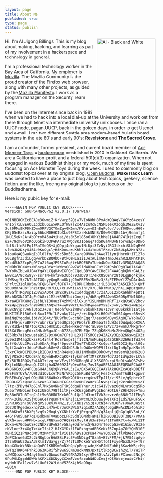 ```yaml
--- 
layout: page
title: About Me
published: true
type: page
status: publish
---
```

<a href="http://www.flickr.com/photos/albill/6304911027/" title="Al - Black and White by albill, on Flickr"><img src="http://farm7.static.flickr.com/6042/6304911027_bee5677759_m.jpg" width="192" height="240" hspace="10" align="right" alt="Al - Black and White"></a>Hi. I'm Al Jigong Billings. This is my blog about making, hacking, and learning as part of my involvement in a hackerspace and technology in general.

I'm a professional technology worker in the Bay Area of California. My employer is [Mozilla](http://www.mozilla.com). The Mozilla Community is the proud creator of the Firefox web browser, along with many other projects, as guided by the [Mozilla Manifesto](http://www.mozilla.org/about/manifesto.html). I work as a program manager on the Security Team there.

I've been on the Internet since back in 1989 when we had to hack into a local dial-up at the University and work out from there through telnet via intermediate university unix boxes. I once ran a UUCP node, pagan.UUCP, back in the golden days, in order to get Usenet and e-mail. I ran two different Seattle area modem-based bulletin board systems in the late 80's and early 90's: **Revelstone** and **The Sacred Grove**.

I am a cofounder, former president, and current board member of [Ace Monster Toys](http://acemonstertoys.org), a [hackerspace](http://en.wikipedia.org/wiki/Hackerspace) established in 2010 in Oakland, California. We are a California non-profit and a federal 501(c)(3) organization. When not engaged in various Buddhist things or my work, much of my time is spent focusing on Ace Monster Toys during the week. I used to commonly blog on Buddhist topics over at my original blog, [Open Buddha](http://www.openbuddha.com). <strong>Make Hack Learn</strong> was created to have a place to just blog about tech topics, geekery, science fiction, and the like, freeing my original blog to just focus on the Buddhadharma.

Here is my public key for e-mail:

	-----BEGIN PGP PUBLIC KEY BLOCK-----
	Version: GnuPG/MacGPG2 v2.0.17 (Darwin)
	
	mQINBE8GKEcBEADe3OwmiZ+KrVwrp5ZQjw7VIoNRhH8PxAdrQQAgVCWGYz64zesY
	vnI5j7iL8EAOL1qdzbuGIw5AKLQfWBFlZx4Aszu8cEcNSM56eKVzoqbIMeZEXvIv
	3vt0RMwSKP5kZDmmORFV2CYOmZgy0K1mh/KYozmoSIhBqPoCo//tdS09DmuuH60r
	CKj05eEzsc9xiqv66boM0HOKIbXLu9SPSIzrHsbBNhB/D0wNHJQEs1b+j9eamfj4
	1NU15eK+JA+AbDProM45u49iHai/ds8K5xl85o63UhYibMeQjA04R74lDjtZxgUF
	u2+79qmvoVzKoDQGkiPO3PGPAruz7Wgd8KJ1o6uq7TdGKGaNNUvNTorvsEpFDDwo
	fbl8i1fnRfPq1EBnISdQS+8jQDpj4oWxgaw1NiUpi3ZvNyiORGJtkxhiSLN2qB+W
	sfeAJN2DxySJBie9KoQgclyRSKDnoa+dKRh7zLS8YmbSTPkYoYZkBULpk2MrN72c
	k1ouOeAQSwuKqIpJl0lfo/r99c5Dm55LXwre9UVDwlbAweTIiynjHnrn8+iT127o
	50LBgfrZJdiLgqwwrbDZBQObOFBtkQsHLa1iIJezALimGHTfm5JeZhRZLUMntP1K
	5CcdGUh2ZcpPg9F7uZl6wq2P9SIuEqNt+kBOE6FnTUeb4NQudS647z3FDQARAQAB
	tCNBbCBCaWxsaW5ncyA8YWxiaWxsQG9wZW5idWRkaGEuY29tPokCPgQTAQIAKAUC
	TwYoRwIbLwUJB4YfgAYLCQgHAwIGFQgCCQoLBBYCAwECHgECF4AACgkQkVrGAL3z
	Ew8xIA/8CRw9y/FssrTN+kbf2w63Ubb793sDVDTz/eRX8SO9nYz8t0LggBg4kjmk
	1fWSsgf5/7kTsA2TGQcyyQmgBhoUNjjC0nFBE5v2DmRz3/3gFTEMwYf27yDAr4mA
	SPrltS31qlUW5mvRFQNSTWylfQF67+JPIRRHCRbmDcLjjL53NDe73A5CEk38+QWf
	sbu0mW74uo+lnzatgNQRo7ELQ/xFJwKiIG9in+/b7CJWDYWGK8//hXIIApBtgDm9
	XwSGfhTRqVsp1ZOVwxAQX4j1WZx9yzXEc1d4dqgS0/c7zsAJ6I2xbXaHhhh+pDtI
	HBzhDGXNJOTJgPeJA8xi1M2i+B9RTb4iGnm/jc/dbBhyE5AGwhSX6ORpMYN16O6g
	3xraABXTKW0qVEejbLYI3OuuzT4zhWQnilGxujYXSLNmBMHjRfT1/xQGtADV2hov
	VXEHpgzSEZofnBaWNb3AGQ5sT+weK8WRTL7md4Dgnem8X5E3kJvFyp7Ro1+MEIe/
	huBxNVjprJANl3tGzJ+JWTjUeohf6R9iW8vn7Sbnhkt0u71q9rTqUSknkklIatje
	6UKII5lEl5AGxHn8xxIP9cILFvnkq774y+/r+iU6p3KiH0OiPJnS614gevr6RvvK
	DmiNgBYgqduLjbtVcI64t/fBU9fhuSvccN6nEqgr7/eecW6jByy5Ag0ETwYoRwEQ
	ALlFVHju/uBPF7F/ubnrkafpted8p21grPWolrhlKMabaTsCLW3slDWdpdpoRX6A
	nv7R1DE+INB7tG3XzG3pHmKiDJx38eHHkech4WcraL9SyT2AVc7z+wnkJ7MxgrHP
	5l5XA15ecqEdxxGHkiW6gxJCrn07Z8gg07RhEQef7ZqQK6KMbMc2H+mQ6gQk4O2g
	6E5Rbx7aIbzwustaBSZ/Dx3KOm7CFt8HL2XIFFSMC0zD4ZAZXy3EpQ2N6swqEXZt
	zy0e3IM4aq2bksEF14i4l4fRoSYbwprtjf1lCN/EnMuEqIpf2GCBK32E9nIfW3/H
	SzffQulULGPscLSw0DxAjMkp440pedXiT3qFTAE2IQ4Ks0pa/lx0B9I2jHpxl90z
	TgtfXawWrrJduuPUkaHuk8e+8zXU4NJSUbfcOWOm+WQP9f1YxfDgInHpIpaKNml6
	l3xrC7cWQCPBUb+LkIBOyJrnZnR4eNsBHUJ1NMknBKO0k0wjyjma9smVB2aM62u0
	UVjVQScPJM2CdSKhjOpwnBoRXCqKQFEfykmheMf2M7ZPJ8Ptd7J34IdVp30/LCVa
	pE/5U7RJRQXyZp4A0T+LzqrynVEzylE9NGRoqBL4lX5SGFOarpL5eDLsakQS7sMv
	EXjtnKNUgHvaqQLIXStjhaNZ6092JFpO+xGSmj7nsIBpABEBAAGJBEQEGAECAA8F
	Ak8GKEcCGy4FCQeGH4ACKQkQkVrGAL3zEw/BXSAEGQECAAYFAk8GKEcACgkQ8EfT
	FDSFm8TUYA//U913d1OvLc6fM3NrVKDgz5kKuBd7ZWpjFesCks7smTT6dBIkgpw7
	FHSEHwCgVqeLOOgU8Ul66AHxXxM5qK7Qf0+xr+g6rwTEpJlF/zi95Le/gSph+cXZ
	Tb83L6ZlcQvWR5k6zWzSJTW6uNFGCood0c0MFVWDrYSlNVKpzEAjrZzrOb6WeveT
	l7tz+3PDyM47pSEnl7MxSu8NNgTjKS5dgWDYner1t1cG41V0vazOgWLvrs0cg5Ro
	XL6ofYVNOienfKEIzUBGl798f1itPjxkOK6zgbKnPVgIEdnkQtLG/Z9h4Z05+Ymu
	Pg38nP8TuRTtqCn1t5w83HM07Kck6C3ulQc2Jd3xnfTVk3eovrz6g6N8tTJIEhyR
	rnh+2UkEuX2SjW3SeCeTrqKnPt4TBhLjCLxWcmLkCbOuwjwzTXFzjLdS7ENuFSGx
	IShRJK5inTsUvwTgVSl8ky3v+MZI1SGSlnDsVK5Zg7DcNz4HVmJUh7FXowK8W5tl
	IO2JOfPgedexxnqYZ2uL47b+brJoCKpWLS7iq1sMZ/A2Kg4JGgdRwAcDNx4oAiPJ
	u66hKHo5i5bXPj8zqSx2MogLyYXNhfqYzFjP+grqZFd/q3AcpljQbGplqUV5nL/Y
	44GjFVU5uaP7qIMSdbNmTV0aDozLPR6SdQlGNRbFaMIThZRv0UBI8OT3QQ//VMAa
	gVRQ+auvuHPKNoxacgLPNE5amQ7HQEkEkMyytHjW3m85Az45ITW9R7tv4y/Wi12T
	2Qxm+670dbuCS+C2NhXrdPoG24v5Bay+DdrwnxSyGZO4rTeUCpGzwB161uuV9I2e
	rKVloe+3+4GgTx/4cTfsL21HJXGYDxk1FAFxhg+odRRKeKxE57np4pZ0fYQNR10E
	mBHiiQ21PN9c3MrJMzM4YjLXriVi01f8hDysQcPKa4P4wYQdD2WlflVb9eoVPYov
	ZePX3nue6dX2c2iN8gbor6GA8BiPiclFwSNDig4Y8za5+B7vFFM/+jk7VS4zqAye
	3Tzn0GWU2QwiA3zRlm1Vdaygj/Zj74LTLUMdke5ToSH5tfofIFxyeMbz3LF6+f9r
	bkaXGKcWxRNks4pQoPC1KRMSm0mNXhGp/pBnqjwde/KoPJNLZuhHj6KazbW5jrMq
	iwTq2TRK64FYhk5Q63KGRifSh9w6SCKmQuckNN9JpxtItlRqgBCwIh2yiT/YWiTP
	saWXQcsokz94ayl6mu5vQbmwoEu2V9AKA254xyrQM+SQlvAVvIp6zPXieou2NcjK
	9PuP9LEggddBWNokKPXL6DKNyyCGXmlVzsfaoubNdDuEmqjnQ5MWeojnaioCYhi/
	uyHmhlFal1zw7vSLUu0t2W2LdoV5ZSK4jh9a9Dg=
	=B0iV
	-----END PGP PUBLIC KEY BLOCK-----
